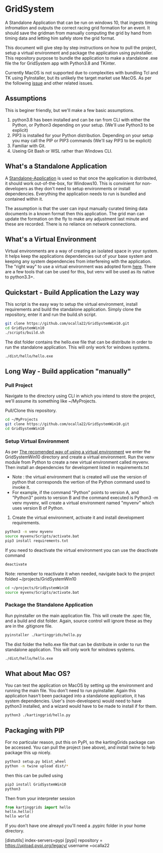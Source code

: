 # GridSystem
A Standalone Application that can be run on windows 10, that ingests timing infromation and outputs the correct racing grid formation for an event.
It should save the gridman from manually computing the grid by hand from timing data and letting him safely store the grid format.

This document will give step by step instructions on how to pull the project, setup a virtual environment and package the application using pyinstaller. 
This repository purpose to bundle the application to make a standalone .exe file the for GridSystem app with Python3.8 and TKinter.

Currently MacOS is not supported due to complexities with bundling Tcl and TK using PyInstaller, but its unlikely the target market use MacOS. As per the following [issue](https://github.com/pyinstaller/pyinstaller/issues/3753) and other related issues.

## Assumptions
This is beginer friendly, but we'll make a few basic assumptions.
1. python3.8 has been installed and can be ran from CLI with either the Python, or Python3 depending on your setup. (We'll use Python3 to be explicit)
2. PIP3 is installed for your Python distribution. Depending on your setup you may call the PIP or PIP3 commands (We'll say PIP3 to be explicit)
3. Familiar with Git.
4. Useing Git Bash or WSL rather than Windows CLI.

## What's a Standalone Application
A [Standalone-Application](https://medium.com/swlh/a-guide-to-standalone-applications-and-why-enterprises-need-them-1764fd1f8a0c) is used so that once the application is distributed, it should work out-of-the-box, for Windows10. This is convinient for non-developers as they don't need to setup environments or install dependencies. Everything the application needs to run is bundled and contained within it.

The assumption is that the user can input manually curated timing data documents in a known format then this application. The grid man can update the formation on the fly to make any adjustment last minute and these are recorded. There is no reliance on network connections.

## What's a Virtual Environment
Virtual environments are a way of creating an isolated space in your system. It helps keep the applications dependencies out of your base system and keeping any system dependencies from interfereing with the application. The "right way" to use a virtual environment was adopted form [here](https://medium.com/@jtpaasch/the-right-way-to-use-virtual-environments-1bc255a0cba7). There are a few tools that can be used for this, but venv will be used as its native to python3.3+.

## Quickstart - Build Application the Lazy way
This script is the easy way to setup the virtual environment, install requirements and build the standalone application. Simply clone the repository, enter it and run the build.sh script.

```bash
git clone https://github.com/ocalla22/GridSystemWin10.git
cd GridSystemWin10
./scripts/build.sh
```

The dist folder contains the hello.exe file that can be distribute in order to run the standalone application. This will only work for windows systems.

```bash
./dist/hello/hello.exe
```

## Long Way - Build application "manually"

### Pull Project
Navigate to the directory using CLI in which you intend to store the project, we'll assume its something like ~/MyProjects.

Pull/Clone this repository.

```bash
cd ~/MyProjects
git clone https://github.com/ocalla22/GridSystemWin10.git
cd GridSystemWin10
```

### Setup Virtual Environment
As per [The recomended way of using a virtual environment](https://medium.com/@jtpaasch/the-right-way-to-use-virtual-environments-1bc255a0cba7) we enter the GridSystemWin10 directory and create a virtual environment. Run the venv module from Python to create a new virtual environment called myvenv. Then install an dependencies for development listed in requirements.txt 
- Note : the virtual environment that is created will use the version of python that corresponds the vertion of the Python command used to invoke it. 
- For example, if the command "Python" points to version A, and "Python3" points to version B and the command executed is Python3 -m venv myvenv, will create a virtual environment named "myvenv" which uses version B of Python. 

1. Create the virtual environment, activate it and install development requirements.
```bash
python3 -m venv myvenv 
source myvenv/Scripts/activate.bat
pip3 install requirements.txt
```

If you need to deactivate the virtual environment you can use the deactivate command
```bash
deactivate
```
Note: remember to reactivate it when needed, navigate back to the project folded ~/projects/GridSystemWin10
```bash
cd ~/projects/GridSystemWin10
source myvenv/Scripts/activate.bat
```

### Package the Standalone Application
Run pyinstaller on the main application file. This will create the .spec file, and a build and dist folder. Again, source control will ignore these as they are in the .gitignore file.

```bash
pyinstaller ./kartinggrids/hello.py
```

The dist folder the hello.exe file that can be distribute in order to run the standalone application. This will only work for windows systems.

```bash
./dist/hello/hello.exe
```

## What about Mac OS?
You can test the application on MacOS by setting up the environment and running the main file. You don't need to run pyinstaller. Again this application hasn't been packaged into a standalone application, it has system dependencies. User's (non-developers) would need to have python3 installed, and a wizard would have to be made to install if for them.
```bash
python3 ./kartinggrid/hello.py
```

## Packaging with PIP
For no particular reason, put this on PyPI, so the kartingGrids package can be accessed.
You can pull the project (see above), and install twine to help package this up nicely.

```bash
python3 setup.py bdist_wheel
python -m twine upload dist/*
```

then this can be pulled using 

```bash
pip3 install GridSystemWin10
python3
```
Then from your interpreter session

```python
from kartinggrids import hello
hello.hello()
hello world
```

If you don't have one alreayd you'll need a .pypirc folder in your home directory.

[distutils] 
index-servers=pypi
[pypi] 
repository = https://upload.pypi.org/legacy/ 
username =ocalla22
